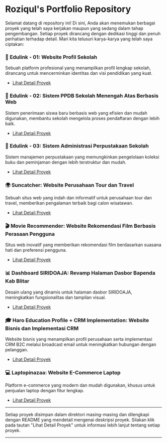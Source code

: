 # **Roziqul's Portfolio Repository**

Selamat datang di repository ini! Di sini, Anda akan menemukan berbagai proyek yang telah saya kerjakan maupun yang sedang dalam tahap pengembangan. Setiap proyek dirancang dengan dedikasi tinggi dan penuh perhatian terhadap detail. Mari kita telusuri karya-karya yang telah saya ciptakan:

### 🌟 **Edulink - 01**: Website Profil Sekolah
Sebuah platform profesional yang menampilkan profil lengkap sekolah, dirancang untuk mencerminkan identitas dan visi pendidikan yang kuat.
- [Lihat Detail Proyek](project1/README.md)

### 🌟 **Edulink - 02**: Sistem PPDB Sekolah Menengah Atas Berbasis Web
Sistem penerimaan siswa baru berbasis web yang efisien dan mudah digunakan, membantu sekolah mengelola proses pendaftaran dengan lebih baik.
- [Lihat Detail Proyek](project2/README.md)

### 🌟 **Edulink - 03**: Sistem Administrasi Perpustakaan Sekolah
Sistem manajemen perpustakaan yang memungkinkan pengelolaan koleksi buku dan peminjaman dengan lebih terstruktur dan mudah.
- [Lihat Detail Proyek](project3/README.md)

### 🌍 **Suncatcher**: Website Perusahaan Tour dan Travel
Sebuah situs web yang indah dan informatif untuk perusahaan tour dan travel, memberikan pengalaman terbaik bagi calon wisatawan.
- [Lihat Detail Proyek](project10/README.md)

### 🎬 **Movie Recommender**: Website Rekomendasi Film Berbasis Perasaan Pengguna
Situs web inovatif yang memberikan rekomendasi film berdasarkan suasana hati dan preferensi pengguna.
- [Lihat Detail Proyek](www.google.com)

### 📊 **Dashboard SIRIDOAJA**: Revamp Halaman Dasbor Bapenda Kab Blitar
Desain ulang yang dinamis untuk halaman dasbor SIRIDOAJA, meningkatkan fungsionalitas dan tampilan visual.
- [Lihat Detail Proyek](project5/README.md)

### 🎓 **Haro Education Profile + CRM Implementation**: Website Bisnis dan Implementasi CRM
Website bisnis yang menampilkan profil perusahaan serta implementasi CRM B2C melalui broadcast email untuk meningkatkan hubungan dengan pelanggan.
- [Lihat Detail Proyek](project5/README.md)

### 💻 **Laptopinazaa**: Website E-Commerce Laptop
Platform e-commerce yang modern dan mudah digunakan, khusus untuk penjualan laptop dengan fitur lengkap.
- [Lihat Detail Proyek](project5/README.md)

---

Setiap proyek disimpan dalam direktori masing-masing dan dilengkapi dengan README yang mendetail mengenai deskripsi proyek. Silakan klik pada tautan "Lihat Detail Proyek" untuk informasi lebih lanjut tentang setiap proyek.

---
